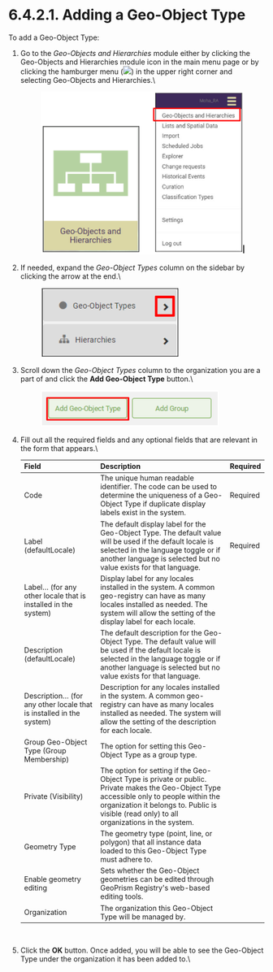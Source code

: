 # 6.4.2.1. Adding a Geo-Object Type

To add a Geo-Object Type:

1.  Go to the _Geo-Objects and Hierarchies_ module either by clicking the Geo-Objects and Hierarchies module icon in the main menu page or by clicking the hamburger menu (![](https://lh3.googleusercontent.com/iuPmL\_Z1smFoRNK34qpVh9--96pLjj8A-P4QdCAlpcvxkSIfD3bihusMrW6MlenmddHse4DMtkIfNaLzts2tH95aM8vei5RBC6-FuLkbYRi4j4V9LiSgid0KfK2wPUgPo-Oim\_IF7FqvJW8Ck-ESi0sPLJ2Hi6rets24LbXMhLUD7h3zOJePImZz)) in the upper right corner and selecting Geo-Objects and Hierarchies.\


    <figure><img src="../../../../../.gitbook/assets/image (5) (1).png" alt=""><figcaption></figcaption></figure>
2.  If needed, expand the _Geo-Object Types_ column on the sidebar by clicking the arrow at the end.\


    <figure><img src="../../../../../.gitbook/assets/image (4) (1) (1).png" alt=""><figcaption></figcaption></figure>
3.  Scroll down the _Geo-Object Types_ column to the organization you are a part of and click the **Add Geo-Object Type** button.\


    <figure><img src="../../../../../.gitbook/assets/image (6) (1) (2).png" alt=""><figcaption></figcaption></figure>
4.  Fill out all the required fields and any optional fields that are relevant in the form that appears.\


    | Field                                                               | Description                                                                                                                                                                                                                              | Required |
    | ------------------------------------------------------------------- | ---------------------------------------------------------------------------------------------------------------------------------------------------------------------------------------------------------------------------------------- | -------- |
    | Code                                                                | The unique human readable identifier. The code can be used to determine the uniqueness of a Geo-Object Type if duplicate display labels exist in the system.                                                                             | Required |
    | Label (defaultLocale)                                               | The default display label for the Geo-Object Type. The default value will be used if the default locale is selected in the language toggle or if another language is selected but no value exists for that language.                     | Required |
    | Label… (for any other locale that is installed in the system)       | Display label for any locales installed in the system. A common geo-registry can have as many locales installed as needed. The system will allow the setting of the display label for each locale.                                       |          |
    | Description (defaultLocale)                                         | The default description for the Geo-Object Type. The default value will be used if the default locale is selected in the language toggle or if another language is selected but no value exists for that language.                       |          |
    | Description… (for any other locale that is installed in the system) | Description for any locales installed in the system. A common geo-registry can have as many locales installed as needed. The system will allow the setting of the description for each locale.                                           |          |
    | Group Geo-Object Type (Group Membership)                            | The option for setting this Geo-Object Type as a group type.                                                                                                                                                                             |          |
    | Private (Visibility)                                                | The option for setting if the Geo-Object Type is private or public. Private makes the Geo-Object Type accessible only to people within the organization it belongs to. Public is visible (read only) to all organizations in the system. |          |
    | Geometry Type                                                       | The geometry type (point, line, or polygon) that all instance data loaded to this Geo-Object Type must adhere to.                                                                                                                        |          |
    | Enable geometry editing                                             | Sets whether the Geo-Object geometries can be edited through GeoPrism Registry's web-based editing tools.                                                                                                                                |          |
    | Organization                                                        | The organization this Geo-Object Type will be managed by.                                                                                                                                                                                |          |

    <figure><img src="https://lh4.googleusercontent.com/8TbxvHfaXeV5OlhN4B9n986RaxCkmwPYXQh6kkG0koK9dj1vWavotQ1Lc9_QjEGFvknwv_94Z1uhw_v-yRyJ_rSjY3ufnhdYMcYAmz_8b6QnS8NaB0mbKPfScqknIiTNVMqMe3gN-z_MgdXFVTLzNe34IzLeyN0w0Dyz0gkm0rwIyU9VC9iGjt5V" alt=""><figcaption></figcaption></figure>
5.  Click the **OK** button. Once added, you will be able to see the Geo-Object Type under the organization it has been added to.\


    <figure><img src="https://lh4.googleusercontent.com/o7M8ZVCNZHZN0UP2jV0KSgFsivunPL8tNkNAZjqb8SEO13cudcNkDBP_HpLBOEU53fZoUebtppPUcjXzxHoVHPgsRjWMsgjkO6HqcCKsOq2-nysbkHcoWZj78yXTvqVtaIGSy2a9VZiXjeSsy1-399d6otzENPg_iEEPvlTI8vn3fF7sTiLzukJ7" alt=""><figcaption></figcaption></figure>
